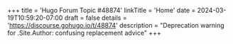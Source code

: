 +++
title = 'Hugo Forum Topic #48874'
linkTitle = 'Home'
date = 2024-03-19T10:59:20-07:00
draft = false
details = 'https://discourse.gohugo.io/t/48874'
description = "Deprecation warning for .Site.Author: confusing replacement advice"
+++
